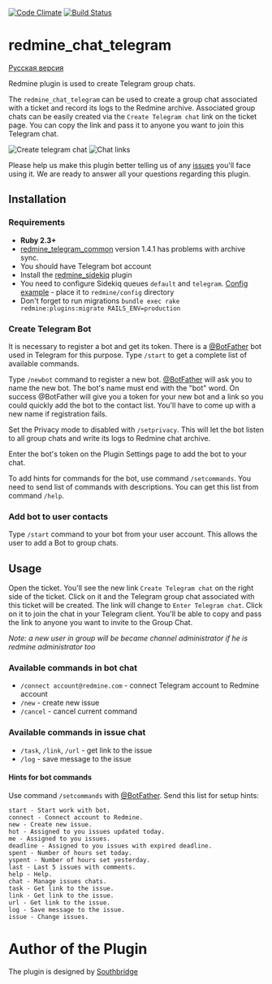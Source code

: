 [![Code Climate](https://codeclimate.com/github/centosadmin/redmine_chat_telegram/badges/gpa.svg)](https://codeclimate.com/github/centosadmin/redmine_chat_telegram)
[![Build Status](https://travis-ci.org/centosadmin/redmine_chat_telegram.svg?branch=master)](https://travis-ci.org/centosadmin/redmine_chat_telegram)
# redmine_chat_telegram

[Русская версия](README.ru.md)

Redmine plugin is used to create Telegram group chats.

The `redmine_chat_telegram` can be used to create a group chat associated with a ticket and record its logs to the Redmine archive. Associated group chats can be easily created via the `Create Telegram chat` link on the ticket page. You can copy the link and pass it to anyone you want to join this Telegram chat.

![Create telegram chat](https://github.com/centosadmin/redmine_chat_telegram/raw/master/assets/images/create-link.png)
![Chat links](https://github.com/centosadmin/redmine_chat_telegram/raw/master/assets/images/chat-links.png)

Please help us make this plugin better telling us of any [issues](https://github.com/centosadmin/redmine_chat_telegram/issues) you'll face using it. We are ready to answer all your questions regarding this plugin.

## Installation

### Requirements

* **Ruby 2.3+**
* [redmine_telegram_common](https://github.com/centosadmin/redmine_telegram_common)
version 1.4.1 has problems with archive sync.
* You should have Telegram bot account
* Install the [redmine_sidekiq](https://github.com/ogom/redmine_sidekiq) plugin
* You need to configure Sidekiq queues `default` and `telegram`. [Config example](https://github.com/centosadmin/redmine_chat_telegram/blob/master/extras/sidekiq.yml) - place it to `redmine/config` directory
* Don't forget to run migrations `bundle exec rake redmine:plugins:migrate RAILS_ENV=production`

### Create Telegram Bot

It is necessary to register a bot and get its token.
There is a [@BotFather](https://telegram.me/botfather) bot used in Telegram for this purpose.
Type `/start` to get a complete list of available commands.

Type `/newbot` command to register a new bot.
[@BotFather](https://telegram.me/botfather) will ask you to name the new bot. The bot's name must end with the "bot" word.
On success @BotFather will give you a token for your new bot and a link so you could quickly add the bot to the contact list.
You'll have to come up with a new name if registration fails.

Set the Privacy mode to disabled with `/setprivacy`. This will let the bot listen to all group chats and write its logs to Redmine chat archive.

Enter the bot's token on the Plugin Settings page to add the bot to your chat.

To add hints for commands for the bot, use command `/setcommands`. You need to send list of commands with descriptions. You can get this list from command `/help`.


### Add bot to user contacts

Type `/start` command to your bot from your user account.
This allows the user to add a Bot to group chats.

## Usage

Open the ticket. You'll see the new link `Create Telegram chat` on the right side of the ticket. Click on it and the Telegram group chat associated with this ticket will be created. The link will change to `Enter Telegram chat`. Click on it to join the chat in your Telegram client. You'll be able to copy and pass the link to anyone you want to invite to the Group Chat.

*Note: a new user in group will be became channel administrator if he is redmine administrator too*

### Available commands in bot chat

- `/connect account@redmine.com` - connect Telegram account to Redmine account
- `/new` - create new issue
- `/cancel` - cancel current command

### Available commands in issue chat

- `/task`, `/link`, `/url` - get link to the issue
- `/log` - save message to the issue

#### Hints for bot commands

Use command `/setcommands` with [@BotFather](https://telegram.me/botfather). Send this list for setup hints:

```
start - Start work with bot.
connect - Connect account to Redmine.
new - Create new issue.
hot - Assigned to you issues updated today.
me - Assigned to you issues.
deadline - Assigned to you issues with expired deadline.
spent - Number of hours set today.
yspent - Number of hours set yesterday.
last - Last 5 issues with comments.
help - Help.
chat - Manage issues chats.
task - Get link to the issue.
link - Get link to the issue.
url - Get link to the issue.
log - Save message to the issue.
issue - Change issues.
```

# Author of the Plugin

The plugin is designed by [Southbridge](https://southbridge.io)
